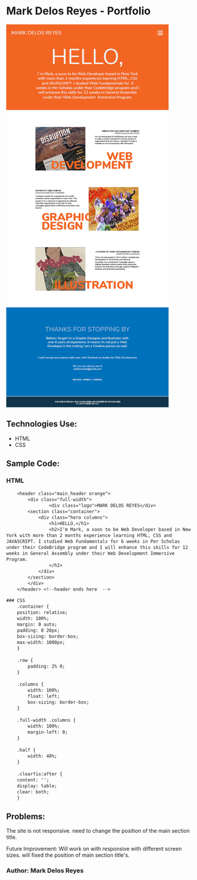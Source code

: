 # Mark Delos Reyes - Portfolio

![Alt text](/images/screenshoot.gif "Optional Title")

## Technologies Use:
- HTML
- CSS

## Sample Code:

### HTML
```
    <header class="main_header orange">
        <div class="full-width">
                <div class="logo">MARK DELOS REYES</div>
        <section class="container">        
            <div class="hero columns">
                <h1>HELLO,</h1>
                <h2>I‘m Mark, a soon to be Web Developer based in New York with more than 2 months experience learning HTML, CSS and JAVASCRIPT. I studied Web Fundamentals for 6 weeks in Per Scholas under their CodeBridge program and I will enhance this skills for 12 weeks in General Assembly under their Web Development Immersive Program.
                </h2>
            </div>
        </section>
        </div>
    </header> <!--header ends here  -->
```

```
### CSS
    .container {
    position: relative;
    width: 100%;
    margin: 0 auto;
    padding: 0 20px;
    box-sizing: border-box;
    max-width: 1000px;
    }

    .row {
        padding: 2% 0;
    }

    .columns {
        width: 100%;
        float: left;
        box-sizing: border-box;
    }

    .full-width .columns {
        width: 100%;
        margin-left: 0;
    }

    .half {
        width: 48%;
    }

    .clearfix:after {
    content: '';
    display: table;
    clear: both;
    }
```

## Problems:
The site is not responsive.
need to change the position of the main section title.

Future Improvement:
Will work on with responsive with different screen sizes.
will fixed the position of main section title's.

### Author: Mark Delos Reyes